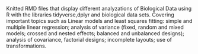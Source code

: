 Knitted RMD files that display different analyzations of Biological Data using R with the libraries tidyverse,dplyr and biological data sets. Covering important topics such as 
Linear models and least squares fitting: simple and multiple linear regression; analysis of variance (fixed, random and mixed models; crossed and nested effects; balanced and unbalanced designs); analysis of covariance, factorial designs; incomplete layouts; use of transformations.
